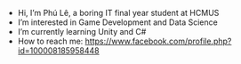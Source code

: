 -  Hi, I’m Phú Lê, a boring IT final year student at HCMUS
-  I’m interested in Game Development and Data Science
-  I’m currently learning Unity and C#
-  How to reach me: https://www.facebook.com/profile.php?id=100008185958448


